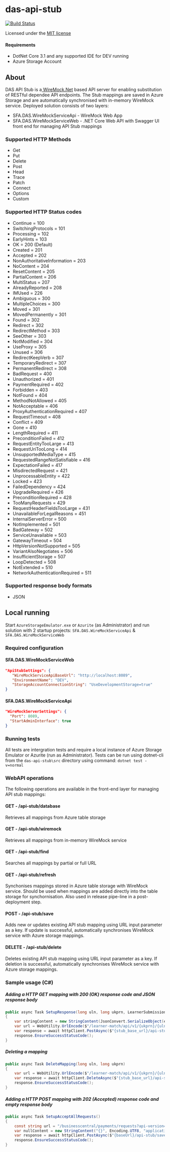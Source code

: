 # das-api-stub
[![Build Status](https://sfa-gov-uk.visualstudio.com/Digital%20Apprenticeship%20Service/_apis/build/status/Shared%20Services/das-api-stub?repoName=SkillsFundingAgency%2Fdas-api-stub&branchName=main)](https://sfa-gov-uk.visualstudio.com/Digital%20Apprenticeship%20Service/_build/latest?definitionId=2316&repoName=SkillsFundingAgency%2Fdas-api-stub&branchName=main)

Licensed under the [MIT license](https://github.com/SkillsFundingAgency/das-employer-incentives/blob/master/LICENSE)

#### Requirements
* DotNet Core 3.1 and any supported IDE for DEV running
* Azure Storage Account

## About

DAS API Stub is a<a href="https://github.com/WireMock-Net/WireMock.Net" target="_blank"> WireMock.Net</a> based API server for enabling substitution of RESTful dependee API endpoints. The Stub mappings are saved in Azure Storage and are automatically synchronised with in-memory WireMock service. Deployed solution consists of two layers:
* SFA.DAS.WireMockServiceApi - WireMock Web App
* SFA.DAS.WireMockServiceWeb - .NET Core Web API with Swagger UI front end for managing API Stub mappings

### Supported HTTP Methods
* Get
* Put
* Delete
* Post
* Head
* Trace
* Patch
* Connect
* Options
* Custom

### Supported HTTP Status codes
* Continue = 100
* SwitchingProtocols = 101
* Processing = 102
* EarlyHints = 103
* OK = 200 (Default)
* Created = 201
* Accepted = 202
* NonAuthoritativeInformation = 203
* NoContent = 204
* ResetContent = 205
* PartialContent = 206
* MultiStatus = 207
* AlreadyReported = 208
* IMUsed = 226
* Ambiguous = 300
* MultipleChoices = 300
* Moved = 301
* MovedPermanently = 301
* Found = 302
* Redirect = 302
* RedirectMethod = 303
* SeeOther = 303
* NotModified = 304
* UseProxy = 305
* Unused = 306
* RedirectKeepVerb = 307
* TemporaryRedirect = 307
* PermanentRedirect = 308
* BadRequest = 400
* Unauthorized = 401
* PaymentRequired = 402
* Forbidden = 403
* NotFound = 404
* MethodNotAllowed = 405
* NotAcceptable = 406
* ProxyAuthenticationRequired = 407
* RequestTimeout = 408
* Conflict = 409
* Gone = 410
* LengthRequired = 411
* PreconditionFailed = 412
* RequestEntityTooLarge = 413
* RequestUriTooLong = 414
* UnsupportedMediaType = 415
* RequestedRangeNotSatisfiable = 416
* ExpectationFailed = 417
* MisdirectedRequest = 421
* UnprocessableEntity = 422
* Locked = 423
* FailedDependency = 424
* UpgradeRequired = 426
* PreconditionRequired = 428
* TooManyRequests = 429
* RequestHeaderFieldsTooLarge = 431
* UnavailableForLegalReasons = 451
* InternalServerError = 500
* NotImplemented = 501
* BadGateway = 502
* ServiceUnavailable = 503
* GatewayTimeout = 504
* HttpVersionNotSupported = 505
* VariantAlsoNegotiates = 506
* InsufficientStorage = 507
* LoopDetected = 508
* NotExtended = 510
* NetworkAuthenticationRequired = 511

### Supported response body formats
* JSON

## Local running
Start `AzureStorageEmulator.exe` or `Azurite` (as Administrator) and run solution with 2 startup projects: `SFA.DAS.WireMockServiceApi` & `SFA.DAS.WireMockServiceWeb`

### Required configuration
#### SFA.DAS.WireMockServiceWeb
```json
"ApiStubSettings": {
   "WireMockServiceApiBaseUrl": "http://localhost:8089",
   "EnvironmentName": "DEV",
   "StorageAccountConnectionString": "UseDevelopmentStorage=true"
}
```
#### SFA.DAS.WireMockServiceApi
```json
"WireMockServerSettings": {
  "Port": 8089,
  "StartAdminInterface": true
}
```
### Running tests
All tests are intergration tests and require a local instance of Azure Storage Emulator or Azurite (run as Administrator). Tests can be run using dotnet-cli from the `das-api-stub\src` directory using command: `dotnet test -v=normal`

### WebAPI operations
The following operations are available in the front-end layer for managing API stub mappings:
#### GET - /api-stub/database
Retrieves all mappings from Azure table storage
#### GET - /api-stub/wiremock
Retrieves all mappings from in-memory WireMock service
#### GET - /api-stub/find
Searches all mappings by partial or full URL
#### GET - /api-stub/refresh
Synchonises mappings stored in Azure table storage with WireMock service. Should be used when mappings are added directly into the table storage for synchornisation. Also used in release pipe-line in a post-deployment step.
#### POST - /api-stub/save
Adds new or updates existing API stub mapping using URL input parameter as a key. If update is successful, automatically synchronises WireMock service with Azure storage mappings.
#### DELETE - /api-stub/delete
Deletes existing API stub mapping using URL input parameter as a key. If deletion is successful, automatically synchronises WireMock service with Azure storage mappings.

### Sample usage (C#)
##### Adding a HTTP GET mapping with 200 (OK) response code and JSON response body
```csharp
public async Task SetupResponse(long uln, long ukprn, LearnerSubmissionDto expectedResponse)
{
    var stringContent = new StringContent(JsonConvert.SerializeObject(expectedResponse), Encoding.UTF8, "application/json");
    var url = WebUtility.UrlEncode($"/learner-match/api/v1/{ukprn}/{uln}?");
    var response = await httpClient.PostAsync($"{stub_base_url}/api-stub/save?httpMethod=Get&url={url}", stringContent);
    response.EnsureSuccessStatusCode();
}
```

##### Deleting a mapping
```csharp
public async Task DeleteMapping(long uln, long ukprn)
{
    var url = WebUtility.UrlEncode($"/learner-match/api/v1/{ukprn}/{uln}?");
    var response = await httpClient.DeleteAsync($"{stub_base_url}/api-stub/delete?httpMethod=Get&url={url}");
    response.EnsureSuccessStatusCode();
}
```

##### Adding a HTTP POST mapping with 202 (Accepted) response code and empty response body
```csharp
public async Task SetupAcceptAllRequests()
{
    const string url = "/businesscentral/payments/requests?api-version=2020-10-01";
    var nullContent = new StringContent("{}", Encoding.UTF8, "application/json");
    var response = await httpClient.PostAsync($"{baseUrl}/api-stub/save?httpMethod=Post&url={WebUtility.UrlEncode(url)}&httpStatusCode=202", nullContent);
    response.EnsureSuccessStatusCode();
}
```
